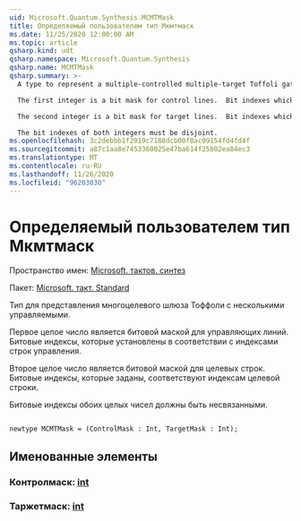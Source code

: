 ```yaml
---
uid: Microsoft.Quantum.Synthesis.MCMTMask
title: Определяемый пользователем тип Мкмтмаск
ms.date: 11/25/2020 12:00:00 AM
ms.topic: article
qsharp.kind: udt
qsharp.namespace: Microsoft.Quantum.Synthesis
qsharp.name: MCMTMask
qsharp.summary: >-
  A type to represent a multiple-controlled multiple-target Toffoli gate.

  The first integer is a bit mask for control lines.  Bit indexes which are set correspond to control line indexes.

  The second integer is a bit mask for target lines.  Bit indexes which are set correspond to target line indexes.

  The bit indexes of both integers must be disjoint.
ms.openlocfilehash: 3c2debbb1f2019c7188dcb00f8ac09154fd4fd4f
ms.sourcegitcommit: a87c1aa8e7453360025e47ba614f25b02ea84ec3
ms.translationtype: MT
ms.contentlocale: ru-RU
ms.lasthandoff: 11/26/2020
ms.locfileid: "96203030"
---
```

# <a name="mcmtmask-user-defined-type"></a>Определяемый пользователем тип Мкмтмаск

Пространство имен: [Microsoft. тактов. синтез](xref:Microsoft.Quantum.Synthesis)

Пакет: [Microsoft. такт. Standard](https://nuget.org/packages/Microsoft.Quantum.Standard)


Тип для представления многоцелевого шлюза Тоффоли с несколькими управляемыми.

Первое целое число является битовой маской для управляющих линий.  Битовые индексы, которые установлены в соответствии с индексами строк управления.

Второе целое число является битовой маской для целевых строк.  Битовые индексы, которые заданы, соответствуют индексам целевой строки.

Битовые индексы обоих целых чисел должны быть несвязанными.

```qsharp

newtype MCMTMask = (ControlMask : Int, TargetMask : Int);
```



## <a name="named-items"></a>Именованные элементы

### <a name="controlmask--int"></a>Контролмаск: [int](xref:microsoft.quantum.lang-ref.int)


### <a name="targetmask--int"></a>Таржетмаск: [int](xref:microsoft.quantum.lang-ref.int)

